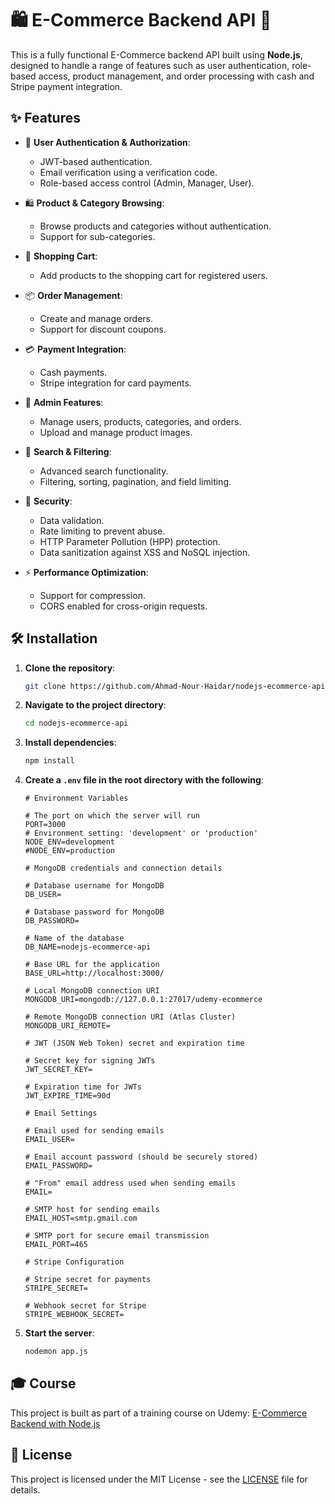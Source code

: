 # 🛍️ E-Commerce Backend API 🚀

This is a fully functional E-Commerce backend API built using **Node.js**, designed to handle a range of features such
as user authentication, role-based access, product management, and order processing with cash and Stripe payment
integration.

## ✨ Features

- 🔐 **User Authentication & Authorization**:
    - JWT-based authentication.
    - Email verification using a verification code.
    - Role-based access control (Admin, Manager, User).

- 🛍️ **Product & Category Browsing**:
    - Browse products and categories without authentication.
    - Support for sub-categories.

- 🛒 **Shopping Cart**:
    - Add products to the shopping cart for registered users.

- 📦 **Order Management**:
    - Create and manage orders.
    - Support for discount coupons.

- 💳 **Payment Integration**:
    - Cash payments.
    - Stripe integration for card payments.

- 👑 **Admin Features**:
    - Manage users, products, categories, and orders.
    - Upload and manage product images.

- 🔎 **Search & Filtering**:
    - Advanced search functionality.
    - Filtering, sorting, pagination, and field limiting.

- 🔐 **Security**:
    - Data validation.
    - Rate limiting to prevent abuse.
    - HTTP Parameter Pollution (HPP) protection.
    - Data sanitization against XSS and NoSQL injection.

- ⚡ **Performance Optimization**:
    - Support for compression.
    - CORS enabled for cross-origin requests.

## 🛠️ Installation

1. **Clone the repository**:
   ```bash
   git clone https://github.com/Ahmad-Nour-Haidar/nodejs-ecommerce-api.git
   ```
2. **Navigate to the project directory**:
   ```bash
   cd nodejs-ecommerce-api
   ```
3. **Install dependencies**:
   ```bash
   npm install
   ```
4. **Create a `.env` file in the root directory with the following**:

   ```dotenv
   # Environment Variables

   # The port on which the server will run
   PORT=3000
   # Environment setting: 'development' or 'production'
   NODE_ENV=development
   #NODE_ENV=production

   # MongoDB credentials and connection details

   # Database username for MongoDB
   DB_USER=

   # Database password for MongoDB
   DB_PASSWORD=

   # Name of the database
   DB_NAME=nodejs-ecommerce-api

   # Base URL for the application
   BASE_URL=http://localhost:3000/

   # Local MongoDB connection URI
   MONGODB_URI=mongodb://127.0.0.1:27017/udemy-ecommerce

   # Remote MongoDB connection URI (Atlas Cluster)
   MONGODB_URI_REMOTE=

   # JWT (JSON Web Token) secret and expiration time

   # Secret key for signing JWTs
   JWT_SECRET_KEY=

   # Expiration time for JWTs
   JWT_EXPIRE_TIME=90d

   # Email Settings

   # Email used for sending emails
   EMAIL_USER=

   # Email account password (should be securely stored)
   EMAIL_PASSWORD=

   # "From" email address used when sending emails
   EMAIL=

   # SMTP host for sending emails
   EMAIL_HOST=smtp.gmail.com

   # SMTP port for secure email transmission
   EMAIL_PORT=465

   # Stripe Configuration

   # Stripe secret for payments
   STRIPE_SECRET=

   # Webhook secret for Stripe
   STRIPE_WEBHOOK_SECRET=
   ```

5. **Start the server**:
   ```bash
   nodemon app.js
   ```

## 🎓 Course

This project is built as part of a training course on
Udemy: [E-Commerce Backend with Node.js](https://www.udemy.com/course/nodejs-build-a-full-e-commerce-restful-apis)

## 📄 License

This project is licensed under the MIT License - see the [LICENSE](LICENSE) file for details.
